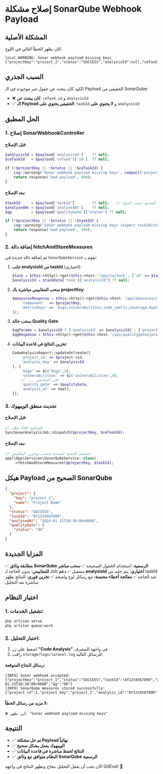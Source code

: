 # إصلاح مشكلة SonarQube Webhook Payload

## المشكلة الأصلية

كان يظهر الخطأ التالي في اللوج:

```
local.WARNING: Sonar webhook payload missing keys {"projectKey":"project_2","status":"SUCCESS","analysisId":null,"ceTaskId":null}
```

## السبب الجذري

الكود كان يبحث عن حقول غير موجودة في الـ Payload الحقيقي من SonarQube:

- ❌ **كان يبحث عن**: `ceTask.id` و `analysisId`
- ✅ **الـ Payload الحقيقي يحتوي على**: `taskId` و **لا يحتوي على** `analysisId`

## الحل المطبق

### 1. إصلاح SonarWebhookController

#### قبل الإصلاح:
```php
$analysisId = $payload['analysisId']    ?? null;
$ceTaskId   = $payload['ceTask']['id']  ?? null;

if (!$projectKey || !$status || !$ceTaskId) {
    Log::warning('Sonar webhook payload missing keys', compact('projectKey','status','analysisId','ceTaskId'));
    return response('bad payload', 400);
}
```

#### بعد الإصلاح:
```php
$taskId     = $payload['taskId']        ?? null;   // الصحيح حسب الدوك
$analysedAt = $payload['analysedAt']    ?? null;
$qg         = $payload['qualityGate']['status'] ?? null;

if (!$projectKey || !$status || !$taskId) {
    Log::warning('Sonar webhook payload missing keys (expect taskId/status/project.key)', compact('projectKey','status','taskId'));
    return response('bad payload', 400);
}
```

### 2. إضافة دالة fetchAndStoreMeasures

تم إضافة دالة جديدة في `SonarQubeService` تقوم بـ:

1. **جلب analysisId من taskId** (اختياري):
   ```php
   $task = $this->http()->get($this->host.'/api/ce/task', ['id' => $taskId]);
   $analysisId = $taskData['task']['analysisId'] ?? null;
   ```

2. **سحب المقاييس مباشرة بالـ projectKey**:
   ```php
   $measuresResponse = $this->http()->get($this->host.'/api/measures/component', [
       'component'  => $projectKey,
       'metricKeys' => 'bugs,vulnerabilities,code_smells,coverage,duplicated_lines_density,security_hotspots,ncloc',
   ]);
   ```

3. **سحب حالة Quality Gate**:
   ```php
   $qgParams = $analysisId ? ['analysisId' => $analysisId] : ['projectKey' => $projectKey];
   $qgResponse = $this->http()->get($this->host.'/api/qualitygates/project_status', $qgParams);
   ```

4. **تخزين النتائج في قاعدة البيانات**:
   ```php
   CodeAnalysisReport::updateOrCreate([
       'project_id' => $project->id,
       'analysis_key' => $analysisId
   ], [
       'bugs' => $i('bugs',0),
       'vulnerabilities' => $i('vulnerabilities',0),
       // ... باقي المقاييس
       'quality_gate' => $qualityGate,
       'analysis_at' => now(),
   ]);
   ```

### 3. تحديث منطق الويبهوك

#### قبل الإصلاح:
```php
// شغّل Job للمزامنة
SyncSonarAnalysisJob::dispatch($projectKey, $ceTaskId);
```

#### بعد الإصلاح:
```php
// استخدم الخدمة المحدثة لسحب وتخزين المقاييس
app(\App\Services\SonarQubeService::class)
    ->fetchAndStoreMeasures($projectKey, $taskId);
```

## هيكل Payload الصحيح من SonarQube

```json
{
  "project": {
    "key": "project_1",
    "name": "Project Name"
  },
  "status": "SUCCESS",
  "taskId": "AY1234567890",
  "analysedAt": "2024-01-15T10:30:00+0000",
  "qualityGate": {
    "status": "OK"
  }
}
```

## المزايا الجديدة

✅ **مطابقة وثائق SonarQube الرسمية**: استخدام الحقول الصحيحة
✅ **سحب مباشر للمقاييس**: بدون الحاجة لـ Job منفصل
✅ **دعم analysisId اختياري**: يتم جلبه من taskId عند الحاجة
✅ **معالجة أخطاء محسنة**: مع رسائل لوج واضحة
✅ **تخزين فوري**: النتائج تظهر مباشرة بعد التحليل

## اختبار النظام

### 1. تشغيل الخدمات:
```bash
php artisan serve
php artisan queue:work
```

### 2. اختبار التحليل:
1. اضغط على زر **"Code Analysis"** في واجهة المشرف
2. راقب `storage/logs/laravel.log` للرسائل التالية:

#### رسائل النجاح المتوقعة:
```
[INFO] Sonar webhook accepted: {"projectKey":"project_1","status":"SUCCESS","taskId":"AY1234567890","analysedAt":"2024-01-15T10:30:00+0000","qg":"OK"}
[INFO] SonarQube measures stored successfully: {"project_id":1,"project_key":"project_1","analysis_id":"AY1234567890","task_id":"AY1234567890"}
```

#### لا مزيد من رسائل الخطأ:
```
❌ لن تظهر: "Sonar webhook payload missing keys"
```

## النتيجة

- ✅ **تم حل مشكلة Payload نهائياً**
- ✅ **الويبهوك يعمل بشكل صحيح**
- ✅ **النتائج تُحفظ مباشرة في قاعدة البيانات**
- ✅ **النظام متوافق مع وثائق SonarQube الرسمية**

الآن يجب أن يعمل التحليل بنجاح وتظهر النتائج في واجهة GitEval! 🚀

